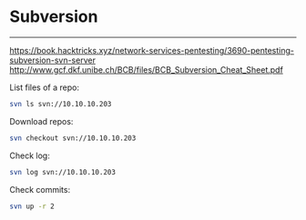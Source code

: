 # Subversion
------------

https://book.hacktricks.xyz/network-services-pentesting/3690-pentesting-subversion-svn-server
http://www.gcf.dkf.unibe.ch/BCB/files/BCB_Subversion_Cheat_Sheet.pdf

List files of a repo:
```bash
svn ls svn://10.10.10.203
```

Download repos:
```bash
svn checkout svn://10.10.10.203
```

Check log:
```bash
svn log svn://10.10.10.203
```

Check commits:
```bash
svn up -r 2
```